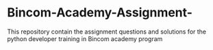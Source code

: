 # Bincom-Academy-Assignment-
This repository contain the assignment questions and solutions for the python developer training in Bincom academy program
